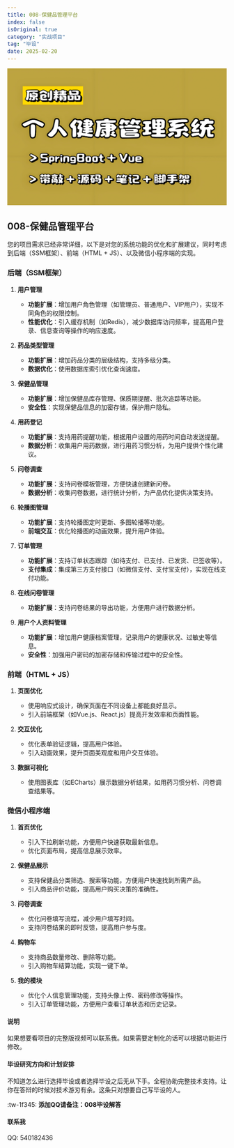 ```yaml
---
title: 008-保健品管理平台
index: false
isOriginal: true
category: "实战项目"
tag: "毕设"
date: 2025-02-20
---
```


![](./008.png)

## 008-保健品管理平台
您的项目需求已经非常详细，以下是对您的系统功能的优化和扩展建议，同时考虑到后端（SSM框架）、前端（HTML + JS）、以及微信小程序端的实现。

### 后端（SSM框架）

1. **用户管理**
    - **功能扩展**：增加用户角色管理（如管理员、普通用户、VIP用户），实现不同角色的权限控制。
    - **性能优化**：引入缓存机制（如Redis），减少数据库访问频率，提高用户登录、信息查询等操作的响应速度。

2. **药品类型管理**
    - **功能扩展**：增加药品分类的层级结构，支持多级分类。
    - **数据优化**：使用数据库索引优化查询速度。

3. **保健品管理**
    - **功能扩展**：增加保健品库存管理、保质期提醒、批次追踪等功能。
    - **安全性**：实现保健品信息的加密存储，保护用户隐私。

4. **用药登记**
    - **功能扩展**：支持用药提醒功能，根据用户设置的用药时间自动发送提醒。
    - **数据分析**：收集用户用药数据，进行用药习惯分析，为用户提供个性化建议。

5. **问卷调查**
    - **功能扩展**：支持问卷模板管理，方便快速创建新问卷。
    - **数据分析**：收集问卷数据，进行统计分析，为产品优化提供决策支持。

6. **轮播图管理**
    - **功能扩展**：支持轮播图定时更新、多图轮播等功能。
    - **前端交互**：优化轮播图的动画效果，提升用户体验。

7. **订单管理**
    - **功能扩展**：支持订单状态跟踪（如待支付、已支付、已发货、已签收等）。
    - **支付集成**：集成第三方支付接口（如微信支付、支付宝支付），实现在线支付功能。

8. **在线问卷管理**
    - **功能扩展**：支持问卷结果的导出功能，方便用户进行数据分析。

9. **用户个人资料管理**
    - **功能扩展**：增加用户健康档案管理，记录用户的健康状况、过敏史等信息。
    - **安全性**：加强用户密码的加密存储和传输过程中的安全性。

### 前端（HTML + JS）

1. **页面优化**
    - 使用响应式设计，确保页面在不同设备上都能良好显示。
    - 引入前端框架（如Vue.js、React.js）提高开发效率和页面性能。

2. **交互优化**
    - 优化表单验证逻辑，提高用户体验。
    - 引入动画效果，提升页面美观度和用户交互体验。

3. **数据可视化**
    - 使用图表库（如ECharts）展示数据分析结果，如用药习惯分析、问卷调查结果等。

### 微信小程序端

1. **首页优化**
    - 引入下拉刷新功能，方便用户快速获取最新信息。
    - 优化页面布局，提高信息展示效率。

2. **保健品展示**
    - 支持保健品分类筛选、搜索等功能，方便用户快速找到所需产品。
    - 引入商品评价功能，提高用户购买决策的准确性。

3. **问卷调查**
    - 优化问卷填写流程，减少用户填写时间。
    - 支持问卷结果的即时反馈，提高用户参与度。

4. **购物车**
    - 支持商品数量修改、删除等功能。
    - 引入购物车结算功能，实现一键下单。

5. **我的模块**
    - 优化个人信息管理功能，支持头像上传、密码修改等操作。
    - 引入订单管理功能，方便用户查看订单状态和历史记录。

#### 说明
如果想要看项目的完整版视频可以联系我。如果需要定制化的话可以根据功能进行修改。

#### 毕设研究方向和计划安排
不知道怎么进行选择毕设或者选择毕设之后无从下手。全程协助完整技术支持。让你在答辩的时候对技术游刃有余。这条只对想要自己写毕设的人。

:tw-1f345: **添加QQ请备注：008毕设解答**

#### 联系我
QQ: 540182436
